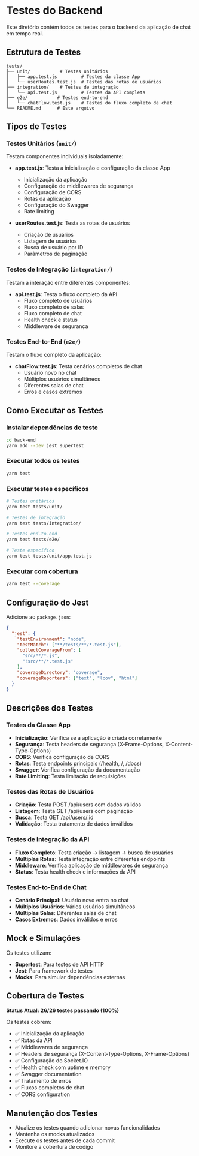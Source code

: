 # Testes do Backend

Este diretório contém todos os testes para o backend da aplicação de chat em tempo real.

## Estrutura de Testes

```
tests/
├── unit/           # Testes unitários
│   ├── app.test.js         # Testes da classe App
│   └── userRoutes.test.js  # Testes das rotas de usuários
├── integration/    # Testes de integração
│   └── api.test.js         # Testes da API completa
├── e2e/           # Testes end-to-end
│   └── chatFlow.test.js    # Testes do fluxo completo de chat
└── README.md      # Este arquivo
```

## Tipos de Testes

### Testes Unitários (`unit/`)
Testam componentes individuais isoladamente:

- **app.test.js**: Testa a inicialização e configuração da classe App
  - Inicialização da aplicação
  - Configuração de middlewares de segurança
  - Configuração de CORS
  - Rotas da aplicação
  - Configuração do Swagger
  - Rate limiting

- **userRoutes.test.js**: Testa as rotas de usuários
  - Criação de usuários
  - Listagem de usuários
  - Busca de usuário por ID
  - Parâmetros de paginação

### Testes de Integração (`integration/`)
Testam a interação entre diferentes componentes:

- **api.test.js**: Testa o fluxo completo da API
  - Fluxo completo de usuários
  - Fluxo completo de salas
  - Fluxo completo de chat
  - Health check e status
  - Middleware de segurança

### Testes End-to-End (`e2e/`)
Testam o fluxo completo da aplicação:

- **chatFlow.test.js**: Testa cenários completos de chat
  - Usuário novo no chat
  - Múltiplos usuários simultâneos
  - Diferentes salas de chat
  - Erros e casos extremos

## Como Executar os Testes

### Instalar dependências de teste
```bash
cd back-end
yarn add --dev jest supertest
```

### Executar todos os testes
```bash
yarn test
```

### Executar testes específicos
```bash
# Testes unitários
yarn test tests/unit/

# Testes de integração
yarn test tests/integration/

# Testes end-to-end
yarn test tests/e2e/

# Teste específico
yarn test tests/unit/app.test.js
```

### Executar com cobertura
```bash
yarn test --coverage
```

## Configuração do Jest

Adicione ao `package.json`:

```json
{
  "jest": {
    "testEnvironment": "node",
    "testMatch": ["**/tests/**/*.test.js"],
    "collectCoverageFrom": [
      "src/**/*.js",
      "!src/**/*.test.js"
    ],
    "coverageDirectory": "coverage",
    "coverageReporters": ["text", "lcov", "html"]
  }
}
```

## Descrições dos Testes

### Testes da Classe App
- **Inicialização**: Verifica se a aplicação é criada corretamente
- **Segurança**: Testa headers de segurança (X-Frame-Options, X-Content-Type-Options)
- **CORS**: Verifica configuração de CORS
- **Rotas**: Testa endpoints principais (/health, /, /docs)
- **Swagger**: Verifica configuração da documentação
- **Rate Limiting**: Testa limitação de requisições

### Testes das Rotas de Usuários
- **Criação**: Testa POST /api/users com dados válidos
- **Listagem**: Testa GET /api/users com paginação
- **Busca**: Testa GET /api/users/:id
- **Validação**: Testa tratamento de dados inválidos

### Testes de Integração da API
- **Fluxo Completo**: Testa criação → listagem → busca de usuários
- **Múltiplas Rotas**: Testa integração entre diferentes endpoints
- **Middleware**: Verifica aplicação de middlewares de segurança
- **Status**: Testa health check e informações da API

### Testes End-to-End de Chat
- **Cenário Principal**: Usuário novo entra no chat
- **Múltiplos Usuários**: Vários usuários simultâneos
- **Múltiplas Salas**: Diferentes salas de chat
- **Casos Extremos**: Dados inválidos e erros

## Mock e Simulações

Os testes utilizam:
- **Supertest**: Para testes de API HTTP
- **Jest**: Para framework de testes
- **Mocks**: Para simular dependências externas

## Cobertura de Testes

**Status Atual: 26/26 testes passando (100%)**

Os testes cobrem:
- ✅ Inicialização da aplicação
- ✅ Rotas da API
- ✅ Middlewares de segurança
- ✅ Headers de segurança (X-Content-Type-Options, X-Frame-Options)
- ✅ Configuração do Socket.IO
- ✅ Health check com uptime e memory
- ✅ Swagger documentation
- ✅ Tratamento de erros
- ✅ Fluxos completos de chat
- ✅ CORS configuration

## Manutenção dos Testes

- Atualize os testes quando adicionar novas funcionalidades
- Mantenha os mocks atualizados
- Execute os testes antes de cada commit
- Monitore a cobertura de código
